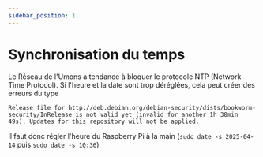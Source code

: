 ```yaml
---
sidebar_position: 1
---
```


# Synchronisation du temps
Le Réseau de l'Umons a tendance à bloquer le protocole NTP (Network Time Protocol). Si l'heure et la date sont trop déréglées, cela peut créer des erreurs du type 
```
Release file for http://deb.debian.org/debian-security/dists/bookworm-security/InRelease is not valid yet (invalid for another 1h 38min 49s). Updates for this repository will not be applied.
``` 
Il faut donc régler l'heure du Raspberry Pi à la main (`sudo date -s 2025-04-14` puis `sudo date -s 10:36`)